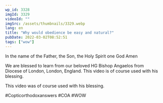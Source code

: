 ```yaml
---
wp_id: 3328
imgId: 3329
videoId: ""
imgSrc: /assets/thumbnails/3329.webp
lang: en
title: "Why would obedience be easy and natural?"
pubDate: 2022-03-02T08:52:51
tags: ["wow"]
---
```


<!-- page: 6 -->

<p>In the name of the Father, the Son, the Holy Spirit one God Amen</p>
<p>We are blessed to learn from our beloved HG Bishop Angaelos from Diocese of London, London, England. This video is of course used with his blessing.</p>
<p>This video was of course used with his blessing.</p>
<p>#Copticorthodoxanswers #COA #WOW</p>
